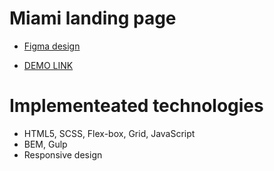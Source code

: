 # Miami landing page
- [Figma design](https://www.figma.com/file/nHz8bflIwJaWP3P99vKTH5/miami_home_new?node-id=16033%3A3)

-  [DEMO LINK](https://arturermolenko.github.io/Miami-landing/)

# Implementeated technologies 
- HTML5, SCSS, Flex-box, Grid, JavaScript
- BEM, Gulp
- Responsive design



